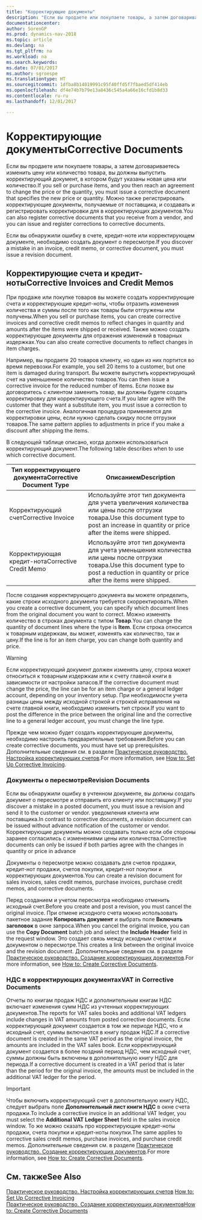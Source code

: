 ```yaml
---
title: "Корректирующие документы"
description: "Если вы продаете или покупаете товары, а затем договариваетесь изменить цену или количество товара, вы должны выпустить корректирующий документ, в котором будут указаны новая цена или количество."
documentationcenter: 
author: SorenGP
ms.prod: dynamics-nav-2018
ms.topic: article
ms.devlang: na
ms.tgt_pltfrm: na
ms.workload: na
ms.search.keywords: 
ms.date: 07/01/2017
ms.author: sgroespe
ms.translationtype: HT
ms.sourcegitcommit: 1dfba8b14019991c95f40ffd5f7fbaed5df414eb
ms.openlocfilehash: df4e74b7b79e13a8436c545a4a66e16cfd1b8d33
ms.contentlocale: ru-ru
ms.lasthandoff: 12/01/2017

---
```

# <a name="corrective-documents"></a><span data-ttu-id="6f425-103">Корректирующие документы</span><span class="sxs-lookup"><span data-stu-id="6f425-103">Corrective Documents</span></span>
<span data-ttu-id="6f425-104">Если вы продаете или покупаете товары, а затем договариваетесь изменить цену или количество товара, вы должны выпустить корректирующий документ, в котором будут указаны новая цена или количество.</span><span class="sxs-lookup"><span data-stu-id="6f425-104">If you sell or purchase items, and you then reach an agreement to change the price or the quantity, you must issue a corrective document that specifies the new price or quantity.</span></span> <span data-ttu-id="6f425-105">Можно также регистрировать корректирующие документы, получаемые от поставщика, и создавать и регистрировать корректировки для в корректирующих документов.</span><span class="sxs-lookup"><span data-stu-id="6f425-105">You can also register corrective documents that you receive from a vendor, and you can issue and register corrections to corrective documents.</span></span>  

<span data-ttu-id="6f425-106">Если вы обнаружили ошибку в счете, кредит-ноте или корректирующем документе, необходимо создать документ о пересмотре.</span><span class="sxs-lookup"><span data-stu-id="6f425-106">If you discover a mistake in an invoice, credit memo, or corrective document, you must issue a revision document.</span></span>  

## <a name="corrective-invoices-and-credit-memos"></a><span data-ttu-id="6f425-107">Корректирующие счета и кредит-ноты</span><span class="sxs-lookup"><span data-stu-id="6f425-107">Corrective Invoices and Credit Memos</span></span>  
 <span data-ttu-id="6f425-108">При продаже или покупке товаров вы можете создать корректирующие счета и корректирующие кредит-ноты, чтобы отразить изменения количества и суммы после того как товары были отгружены или получены.</span><span class="sxs-lookup"><span data-stu-id="6f425-108">When you sell or purchase items, you can create corrective invoices and corrective credit memos to reflect changes in quantity and amounts after the items were shipped or received.</span></span> <span data-ttu-id="6f425-109">Также можно создать корректирующие документы для отражения изменений в товарных издержках.</span><span class="sxs-lookup"><span data-stu-id="6f425-109">You can also create corrective documents to reflect changes in item charges.</span></span>  

<span data-ttu-id="6f425-110">Например, вы продаете 20 товаров клиенту, но один из них портится во время перевозки.</span><span class="sxs-lookup"><span data-stu-id="6f425-110">For example, you sell 20 items to a customer, but one item is damaged during transport.</span></span> <span data-ttu-id="6f425-111">Вы можете выпустить корректирующий счет на уменьшенное количество товаров.</span><span class="sxs-lookup"><span data-stu-id="6f425-111">You can then issue a corrective invoice for the reduced number of items.</span></span> <span data-ttu-id="6f425-112">Если позже вы договоритесь с клиентом заменить товар, вы должны будете создать корректировку для корректирующего счета.</span><span class="sxs-lookup"><span data-stu-id="6f425-112">If you later agree with the customer that they want a substitute item, you must issue a correction to the corrective invoice.</span></span> <span data-ttu-id="6f425-113">Аналогичная процедура применяется для корректировки цены, если нужно сделать скидку после отгрузки товаров.</span><span class="sxs-lookup"><span data-stu-id="6f425-113">The same pattern applies to adjustments in price if you make a discount after shipping the items.</span></span>  

<span data-ttu-id="6f425-114">В следующей таблице описано, когда должен использоваться корректирующий документ.</span><span class="sxs-lookup"><span data-stu-id="6f425-114">The following table describes when to use which corrective document.</span></span>  

|<span data-ttu-id="6f425-115">Тип корректирующего документа</span><span class="sxs-lookup"><span data-stu-id="6f425-115">Corrective Document Type</span></span>|<span data-ttu-id="6f425-116">Описанием</span><span class="sxs-lookup"><span data-stu-id="6f425-116">Description</span></span>|  
|------------------------------|---------------------------------------|  
|<span data-ttu-id="6f425-117">Корректирующий счет</span><span class="sxs-lookup"><span data-stu-id="6f425-117">Corrective Invoice</span></span>|<span data-ttu-id="6f425-118">Используйте этот тип документа для учета увеличения количества или цены после отгрузки товара.</span><span class="sxs-lookup"><span data-stu-id="6f425-118">Use this document type to post an increase in quantity or price after the items were shipped.</span></span>|  
|<span data-ttu-id="6f425-119">Корректирующая кредит-нота</span><span class="sxs-lookup"><span data-stu-id="6f425-119">Corrective Credit Memo</span></span>|<span data-ttu-id="6f425-120">Используйте этот тип документа для учета уменьшения количества или цены после отгрузки товара.</span><span class="sxs-lookup"><span data-stu-id="6f425-120">Use this document type to post a reduction in quantity or price after the items were shipped.</span></span>|  

<span data-ttu-id="6f425-121">После создания корректирующего документа вы можете определить, какие строки исходного документа требуется скорректировать.</span><span class="sxs-lookup"><span data-stu-id="6f425-121">When you create a corrective document, you can specify which document lines from the original document you want to correct.</span></span> <span data-ttu-id="6f425-122">Можно изменять количество в строках документа с типом **Товар**.</span><span class="sxs-lookup"><span data-stu-id="6f425-122">You can change the quantity of document lines where the type is **Item**.</span></span> <span data-ttu-id="6f425-123">Если строка относится к товарным издержкам, вы может, изменять как количество, так и цену.</span><span class="sxs-lookup"><span data-stu-id="6f425-123">If the line is for an item charge, you can change both quantity and price.</span></span>  

> [!WARNING]  
>  <span data-ttu-id="6f425-124">Если корректирующий документ должен изменять цену, строка может относиться к товарным издержкам или к счету главной книги в зависимости от настройки запасов.</span><span class="sxs-lookup"><span data-stu-id="6f425-124">If the corrective document must change the price, the line can be for an item charge or a general ledger account, depending on your inventory setup.</span></span> <span data-ttu-id="6f425-125">При необходимости учета разницы цены между исходной строкой и строкой исправления на счете главной книги, необходимо изменить тип строки.</span><span class="sxs-lookup"><span data-stu-id="6f425-125">If you want to post the difference in the price between the original line and the corrective line to a general ledger account, you must change the line type.</span></span>  

<span data-ttu-id="6f425-126">Прежде чем можно будет создать корректирующие документы, необходимо настроить предварительные требования.</span><span class="sxs-lookup"><span data-stu-id="6f425-126">Before you can create corrective documents, you must have set up prerequisites.</span></span> <span data-ttu-id="6f425-127">Дополнительные сведения см. в разделе [Практическое руководство. Настройка корректирующих счетов](how-to-set-up-corrective-invoicing.md).</span><span class="sxs-lookup"><span data-stu-id="6f425-127">For more information, see [How to: Set Up Corrective Invoicing](how-to-set-up-corrective-invoicing.md).</span></span>  

### <a name="revision-documents"></a><span data-ttu-id="6f425-128">Документы о пересмотре</span><span class="sxs-lookup"><span data-stu-id="6f425-128">Revision Documents</span></span>  
<span data-ttu-id="6f425-129">Если вы обнаружили ошибку в учтенном документе, вы должны создать документ о пересмотре и отправить его клиенту или поставщику.</span><span class="sxs-lookup"><span data-stu-id="6f425-129">If you discover a mistake in a posted document, you must issue a revision and send it to the customer or vendor.</span></span> <span data-ttu-id="6f425-130">уведомления клиента или поставщика.</span><span class="sxs-lookup"><span data-stu-id="6f425-130">In contrast to corrective documents, a revision document can be issued without advance notification of the customer or vendor.</span></span> <span data-ttu-id="6f425-131">Корректирующие документы можно создавать только если обе стороны заранее согласились с изменениями цены или количества.</span><span class="sxs-lookup"><span data-stu-id="6f425-131">Corrective documents can only be issued if both parties agree with the changes in quantity or price in advance</span></span>  

<span data-ttu-id="6f425-132">Документы о пересмотре можно создавать для счетов продажи, кредит-нот продажи, счетов покупки, кредит-нот покупки и корректирующих документов.</span><span class="sxs-lookup"><span data-stu-id="6f425-132">You can create a revision document for sales invoices, sales credit memos, purchase invoices, purchase credit memos, and corrective documents.</span></span>  

<span data-ttu-id="6f425-133">Перед созданием и учетом пересмотра необходимо отменить исходный счет.</span><span class="sxs-lookup"><span data-stu-id="6f425-133">Before you create and post a revision, you must cancel the original invoice.</span></span> <span data-ttu-id="6f425-134">При отмене исходного счета можно использовать пакетное задание **Копировать документ** и выбрать поле **Включать заголовок** в окне запроса.</span><span class="sxs-lookup"><span data-stu-id="6f425-134">When you cancel the original invoice, you can use the **Copy Document** batch job and select the **Include Header** field in the request window.</span></span> <span data-ttu-id="6f425-135">Это создает связь между исходным счетом и документом о пересмотре.</span><span class="sxs-lookup"><span data-stu-id="6f425-135">This creates a link between the original invoice and the revision document.</span></span> <span data-ttu-id="6f425-136">Дополнительные сведения см. в разделе [Практическое руководство. Создание корректирующих документов](how-to-create-corrective-documents.md).</span><span class="sxs-lookup"><span data-stu-id="6f425-136">For more information, see [How to: Create Corrective Documents](how-to-create-corrective-documents.md).</span></span>  

### <a name="vat-in-corrective-documents"></a><span data-ttu-id="6f425-137">НДС в корректирующих документах</span><span class="sxs-lookup"><span data-stu-id="6f425-137">VAT in Corrective Documents</span></span>  
<span data-ttu-id="6f425-138">Отчеты по книгам продаж НДС и дополнительным книгам НДС включает изменения сумм НДС из учтенных корректирующих документов.</span><span class="sxs-lookup"><span data-stu-id="6f425-138">The reports for VAT sales books and additional VAT ledgers include changes in VAT amounts from posted corrective documents.</span></span> <span data-ttu-id="6f425-139">Если корректирующий документ создается в том же периоде НДС, что и исходный счет, суммы включаются в книгу продаж НДС.</span><span class="sxs-lookup"><span data-stu-id="6f425-139">If a corrective document is created in the same VAT period as the original invoice, the amounts are included in the VAT sales book.</span></span> <span data-ttu-id="6f425-140">Если корректирующий документ создается в более поздний период НДС, чем исходный счет, суммы должны быть включены в дополнительную книгу НДС для периода.</span><span class="sxs-lookup"><span data-stu-id="6f425-140">If a corrective document is created in a VAT period that is later than the period for the original invoice, the amounts must be included in the additional VAT ledger for the period.</span></span>  

> [!IMPORTANT]  
>  <span data-ttu-id="6f425-141">Чтобы включить корректирующий счет в дополнительную книгу НДС, следует выбрать поле **Дополнительный лист книги НДС** в окне счета продажи.</span><span class="sxs-lookup"><span data-stu-id="6f425-141">To include a corrective invoice in an additional VAT ledger, you must select the **Additional VAT Ledger Sheet** field in the sales invoice window.</span></span> <span data-ttu-id="6f425-142">То же можно сказать про корректирующие кредит-ноты продажи, счета покупки и кредит-ноты покупки.</span><span class="sxs-lookup"><span data-stu-id="6f425-142">The same applies to corrective sales credit memos, purchase invoices, and purchase credit memos.</span></span> <span data-ttu-id="6f425-143">Дополнительные сведения см. в разделе [Практическое руководство. Создание корректирующих документов](how-to-create-corrective-documents.md).</span><span class="sxs-lookup"><span data-stu-id="6f425-143">For more information, see [How to: Create Corrective Documents](how-to-create-corrective-documents.md).</span></span>  

## <a name="see-also"></a><span data-ttu-id="6f425-144">См. также</span><span class="sxs-lookup"><span data-stu-id="6f425-144">See Also</span></span>  
 <span data-ttu-id="6f425-145">[Практическое руководство. Настройка корректирующих счетов](how-to-set-up-corrective-invoicing.md) </span><span class="sxs-lookup"><span data-stu-id="6f425-145">[How to: Set Up Corrective Invoicing](how-to-set-up-corrective-invoicing.md) </span></span>  
 [<span data-ttu-id="6f425-146">Практическое руководство. Создание корректирующих документов</span><span class="sxs-lookup"><span data-stu-id="6f425-146">How to: Create Corrective Documents</span></span>](how-to-create-corrective-documents.md)

